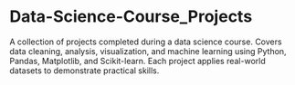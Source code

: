 # Data-Science-Course_Projects
A collection of projects completed during a data science course. Covers data cleaning, analysis, visualization, and machine learning using Python, Pandas, Matplotlib, and Scikit-learn. Each project applies real-world datasets to demonstrate practical skills.
